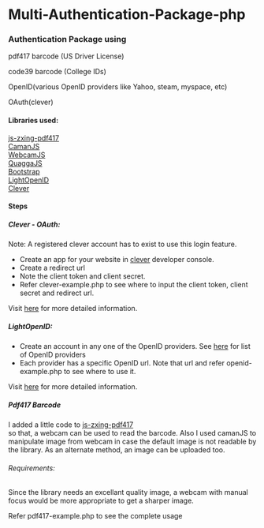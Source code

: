 # Multi-Authentication-Package-php
<h3>Authentication Package using</h3>

<p>pdf417 barcode (US Driver License)</p>
<p>code39 barcode (College IDs)</p>
<p>OpenID(various OpenID providers like Yahoo, steam, myspace, etc)</p>
<p>OAuth(clever)</p>

<h4>Libraries used:</h4>
<a href='https://github.com/PeculiarVentures/js-zxing-pdf417'>js-zxing-pdf417</a></br>
<a href='https://github.com/meltingice/CamanJS'>CamanJS</a></br>
<a href='https://github.com/jhuckaby/webcamjs'>WebcamJS</a></br>
<a href='https://github.com/serratus/quaggaJS'>QuaggaJS</a></br>
<a href='https://github.com/twbs/bootstrap'>Bootstrap</a></br>
<a href='https://github.com/matula/laravel-lightopenid'>LightOpenID</a></br>
<a href='https://github.com/Clever/clever-oauth-examples/tree/master/php'>Clever</a></br>

<h4>Steps</h4>

<h5>Clever - OAuth:</h5>

Note: A registered clever account has to exist to use this login feature.

<ul>
<li>Create an app for your website in <a href='https://clever.com/developers'>clever</a> developer console.</li>
<li>Create a redirect url</li>
<li>Note the client token and client secret.</li>
<li>Refer clever-example.php to see where to input the client token, client secret and redirect url.</li>
</ul>

Visit <a href='https://dev.clever.com/'>here</a> for more detailed information.

<h5>LightOpenID:</h5>


<ul>
<li>Create an account in any one of the OpenID providers. See <a href='http://openid.net/get-an-openid/'>here</a> for list of OpenID providers</li>
<li>Each provider has a specific OpenID url. Note that url and refer openid-example.php to see where to use it.</li>
</ul>

Visit <a href='https://github.com/iignatov/LightOpenID'>here</a> for more detailed information.

<h5>Pdf417 Barcode</h5>

<p>I added a little code to <a href='https://github.com/PeculiarVentures/js-zxing-pdf417'>js-zxing-pdf417</a></br> so that, a webcam can be used to read the barcode. Also I used camanJS to manipulate image from webcam in case the default image is not readable by the library. As an alternate method, an image can be uploaded too.</p>

<h6>Requirements:</h6> <p> Since the library needs an excellant quality image, a webcam with manual focus would be more appropriate to get a sharper image.</p>

<p>Refer pdf417-example.php to see the complete usage</p>




